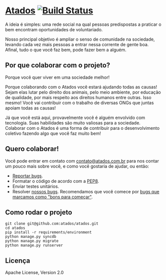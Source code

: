 # [Atados](http://www.atados.com.br) [![Build Status](https://secure.travis-ci.org/atados/atados.png)](http://travis-ci.org/atados/atados)

A ideia é simples: uma rede social na qual pessoas predispostas a praticar o bem
encontram oportunidades de voluntariado.

Nosso principal objetivo é ampliar o senso de comunidade na sociedade, levando
cada vez mais pessoas a entrar nessa corrente de gente boa. Afinal, tudo o que
você faz bem, pode fazer bem a alguém.


## Por que colaborar com o projeto?

Porque você quer viver em uma sociedade melhor!

Porque colaborando com o Atados você estará ajudando todas as causas! Sejam
elas lutar pelo direito dos animais, pelo meio ambiente, por educação de
qualidade, por mais respeito aos direitos humanos entre outras. Isso mesmo!
Você vai contribuir com o trabalho de diversas ONGs que juntas apoiam todas as
causas!

Já que você está aqui, provavelmente você é alguém envolvido com tecnologia.
Suas habilidades são muito valiosas para a sociedade. Colaborar com o Atados é
uma forma de contribuir para o desenvolvimento coletivo fazendo algo que você
faz muito bem!


## Quero colaborar!

Você pode entrar em contato com <contato@atados.com.br> para nos contar um
pouco mais sobre você, e como você gostaria de ajudar, ou então:

 * [Reportar bugs](https://github.com/atados/atados/issues/new).
 * Formatar o código de acordo com a [PEP8](http://www.python.org/dev/peps/pep-0008/).
 * Enviar testes unitários.
 * Resolver [nossos bugs](https://github.com/atados/atados/issues). Recomendamos que você comece por [bugs que marcamos como "bons para começar"](https://github.com/atados/atados/issues?labels=good+first+bug&page=1&state=open).


## Como rodar o projeto

    git clone git@github.com:atados/atados.git
    cd atados
    pip install -r requirements/environment
    python manage.py syncdb
    python manage.py migrate
    python manage.py runserver


## Licença

Apache License, Version 2.0
